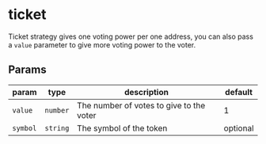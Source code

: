 # ticket

Ticket strategy gives one voting power per one address, you can also pass a `value` parameter to give more voting power to the voter.

## Params

| param | type | description | default |
| --- | --- | --- | --- |
| `value` | `number` | The number of votes to give to the voter | 1 |
| `symbol` | `string` | The symbol of the token | optional |

